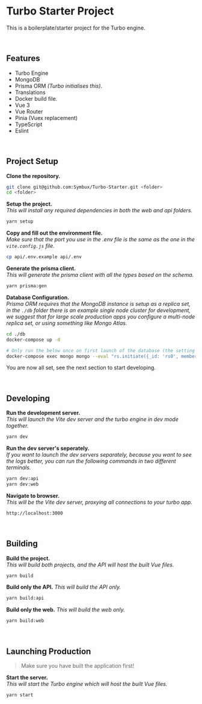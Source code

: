 # Turbo Starter Project

This is a boilerplate/starter project for the Turbo engine.

<br>

## Features

* Turbo Engine
* MongoDB
* Prisma ORM _(Turbo initialises this)_.
* Translations
* Docker build file.
* Vue 3
* Vue Router
* Pinia (Vuex replacement)
* TypeScript
* Eslint

<br>

## Project Setup

**Clone the repository.**  
```sh
git clone git@github.com:Symbux/Turbo-Starter.git <folder>
cd <folder>
```

**Setup the project.**  
_This will install any required dependencies in both the web and api folders._
```sh
yarn setup
```

**Copy and fill out the environment file.**  
_Make sure that the port you use in the .env file is the same as the one in the `vite.config.js` file._
```sh
cp api/.env.example api/.env
```

**Generate the prisma client.**  
_This will generate the prisma client with all the types based on the schema._
```sh
yarn prisma:gen
```

**Database Configuration.**  
_Prisma ORM requires that the MongoDB instance is setup as a replica set, in the `./db` folder there is an example single node cluster for development, we suggest that for large scale production apps you configure a multi-node replica set, or using something like Mongo Atlas._
```sh
cd ./db
docker-compose up -d

# Only run the below once on first launch of the database (the setting is saved after restarts).
docker-compose exec mongo mongo --eval "rs.initiate({_id: 'rs0', members: [{_id: 0, host: '127.0.0.1:27017'}]});"
```

You are now all set, see the next section to start developing.

<br>

## Developing

**Run the development server.**  
_This will launch the Vite dev server and the turbo engine in dev mode together._
```sh
yarn dev
```

**Run the dev server's seperately.**  
_If you want to launch the dev servers separately, because you want to see the logs better, you can run the following commands in two different terminals._
```sh
yarn dev:api
yarn dev:web
```

**Navigate to browser.**  
_This will be the Vite dev server, proxying all connections to your turbo app._
```sh
http://localhost:3000
```

<br>

## Building

**Build the project.**  
_This will build both projects, and the API will host the built Vue files._
```sh
yarn build
```

**Build only the API.**
_This will build the API only._
```sh
yarn build:api
```

**Build only the web.**
_This will build the web only._
```sh
yarn build:web
```

<br>

## Launching Production

> Make sure you have built the application first!

**Start the server.**  
_This will start the Turbo engine which will host the built Vue files._
```sh
yarn start
```
